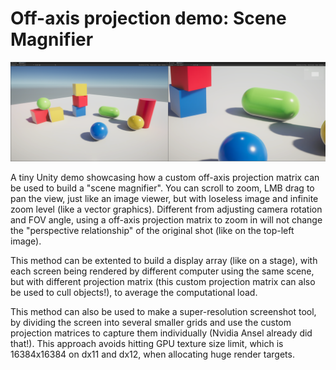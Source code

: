 # Off-axis projection demo: Scene Magnifier

![banner](banner.png)

A tiny Unity demo showcasing how a custom off-axis projection matrix can be used to build a "scene magnifier". You can scroll to zoom, LMB drag to pan the view, just like an image viewer, but with loseless image and infinite zoom level (like a vector graphics). Different from adjusting camera rotation and FOV angle, using a off-axis projection matrix to zoom in will not change the "perspective relationship" of the original shot (like on the top-left image).

This method can be extented to build a display array (like on a stage), with each screen being rendered by different computer using the same scene, but with different projection matrix (this custom projection matrix can also be used to cull objects!), to average the computational load.

This method can also be used to make a super-resolution screenshot tool, by dividing the screen into several smaller grids and use the custom projection matrices to capture them individually (Nvidia Ansel already did that!). This approach avoids hitting GPU texture size limit, which is 16384x16384 on dx11 and dx12, when allocating huge render targets.

